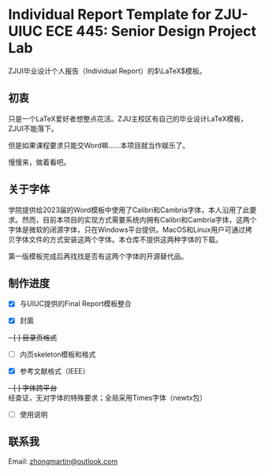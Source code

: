 # Individual Report Template for ZJU-UIUC ECE 445: Senior Design Project Lab

ZJUI毕业设计个人报告（Individual Report）的$\LaTeX$模板。

## 初衷
只是一个LaTeX爱好者想整点花活。ZJU主校区有自己的毕业设计LaTeX模板，ZJUI不能落下。

但是如果课程要求只能交Word嘛……本项目就当作娱乐了。

慢慢来，做着看吧。

## 关于字体
学院提供给2023届的Word模板中使用了Calibri和Cambria字体，本人沿用了此要求。然而，目前本项目的实现方式需要系统内拥有Calibri和Cambria字体，这两个字体是微软的闭源字体，只在Windows平台提供。MacOS和Linux用户可通过拷贝字体文件的方式安装这两个字体。本仓库不提供这两种字体的下载。

第一版模板完成后再找找是否有这两个字体的开源替代品。

## 制作进度
- [x] 与UIUC提供的Final Report模板整合

- [x] 封面

~~- [ ] 目录页格式~~

- [ ] 内页skeleton模板和格式

- [x] 参考文献格式（IEEE）

~~- [ ] 字体跨平台~~ 经查证，无对字体的特殊要求；全局采用Times字体（newtx包）

- [ ] 使用说明

## 联系我
Email: zhongmartin@outlook.com